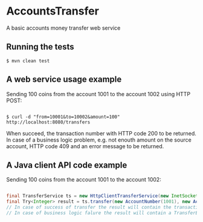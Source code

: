 # AccountsTransfer
A basic accounts money transfer web service

## Running the tests

```
$ mvn clean test

```

## A web service usage example

Sending 100 coins from the account 1001 to the account 1002 using HTTP POST:

```

$ curl -d "from=10001&to=10002&amount=100" http://localhost:8080/transfers

```
When succeed, the transaction number with HTTP code 200 to be returned.
In case of a business logic problem, e.g. not enouth amount on the source account, HTTP code 409 and an error message to be returned.


## A Java client API code example

Sending 100 coins from the account 1001 to the account 1002: 

```java

final TransferService ts = new HttpClientTransferService(new InetSocketAddress("localhost", 8080));
final Try<Integer> result = ts.transfer(new AccountNumber(1001), new AccountNumber(1002), new Value(100)).run();
// In case of success of transfer the result will contain the transaction's number. 
// In case of business logic falure the result will contain a TransferException object.

```